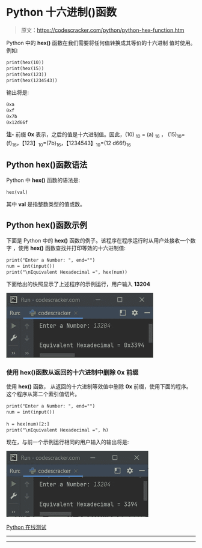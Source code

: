 # Python 十六进制()函数

> 原文：<https://codescracker.com/python/python-hex-function.htm>

Python 中的 **hex()** 函数在我们需要将任何值转换成其等价的十六进制 值时使用。例如:

```
print(hex(10))
print(hex(15))
print(hex(123))
print(hex(1234543))
```

输出将是:

```
0xa
0xf
0x7b
0x12d66f
```

**注-** 前缀 **0x** 表示，之后的值是十六进制值。因此，(10) <sub>10</sub> = (a) <sub>16</sub> ， (15)<sub>10</sub>=(f)<sub>16</sub>，【123】<sub>10</sub>=(7b)<sub>16</sub>，【1234543】<sub>10</sub>=(12 d66f)<sub>16</sub>

## Python hex()函数语法

Python 中 **hex()** 函数的语法是:

```
hex(val)
```

其中 **val** 是指整数类型的值或数。

## Python hex()函数示例

下面是 Python 中的 **hex()** 函数的例子。该程序在程序运行时从用户处接收一个数字 ，使用 **hex()** 函数查找并打印等效的十六进制值:

```
print("Enter a Number: ", end="")
num = int(input())
print("\nEquivalent Hexadecimal =", hex(num))
```

下面给出的快照显示了上述程序的示例运行，用户输入 **13204**

![python hex function](img/1bf709572e13af52cf2538222ded258e.png)

### 使用 hex()函数从返回的十六进制中删除 0x 前缀

使用 **hex()** 函数， 从返回的十六进制等效值中删除 **0x** 前缀，使用下面的程序。这个程序从第二个索引值切片。

```
print("Enter a Number: ", end="")
num = int(input())

h = hex(num)[2:]
print("\nEquivalent Hexadecimal =", h)
```

现在，与前一个示例运行相同的用户输入的输出将是:

![python hex function example](img/a9b6bf712ac666f8d2ee427e8098f333.png)

[Python 在线测试](/exam/showtest.php?subid=10)

* * *

* * *